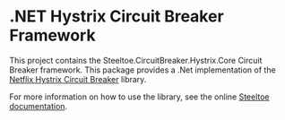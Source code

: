 # .NET Hystrix Circuit Breaker Framework
This project contains the Steeltoe.CircuitBreaker.Hystrix.Core Circuit Breaker framework. This package provides a .Net implementation of the [Netflix Hystrix Circuit Breaker](https://github.com/Netflix/Hystrix) library.

For more information on how to use the library, see the online [Steeltoe documentation](https://steeltoe.io/).